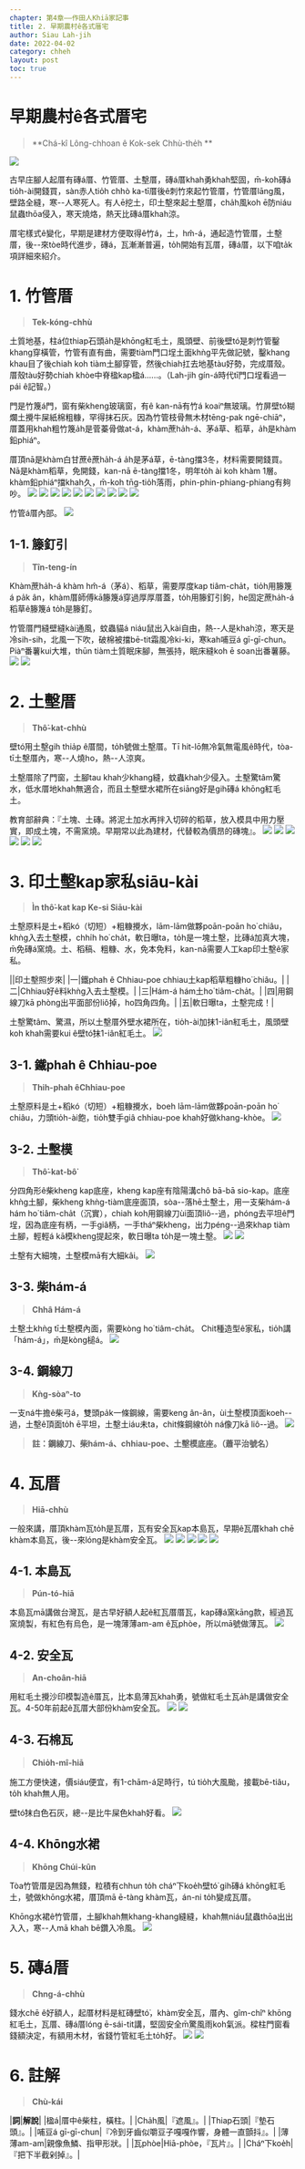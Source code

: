 ```yaml
---
chapter: 第4章——作田人Khiā家記事
title: 2. 早期農村ê各式厝宅
author: Siau Lah-jih
date: 2022-04-02
category: chheh
layout: post
toc: true
---
```


# 早期農村ê各式厝宅
> **Chá-kî Lông-chhoan ê Kok-sek Chhù-the̍h **

![](../too5/15/15-3-38正身護龍.jpg)

古早庄腳人起厝有磚á厝、竹管厝、土墼厝，磚á厝khah勇khah堅固，m̄-koh磚á tio̍h-ài開錢買，sàn赤人tio̍h chhò ka-tī厝後ê刺竹來起竹管厝，竹管厝lāng風，壁路全縫，寒--人寒死人。有人ē挖土，印土墼來起土墼厝，cha̍h風koh ē防niáu鼠蟲thōa侵入，寒天燒烙，熱天比磚á厝khah涼。

厝宅樣式ê變化，早期是建材方便取得ê竹á，土，hm̂-á，通起造竹管厝，土墼厝，後--來tòe時代進步，磚á，瓦漸漸普遍，to̍h開始有瓦厝，磚á厝，以下咱ta̍k項詳細來紹介。


# 1. 竹管厝
> **Tek-kóng-chhù**

土質地基，柱á位thiap石頭a̍h是khōng紅毛土，風頭壁、前後壁tó͘是刺竹管鑿khang穿橫管，竹管有直有曲，需要tiàm門口埕土面khǹg平先做記號，鑿khang khau目了後chiah koh tiàm土腳穿管，然後chiah扛去地基tàu好勢，完成厝殼。厝殼tàu好勢chiah khòe中脊楹kap楹á‥‥‥。（Lah-jih gín-á時代tī門口埕看過一pái ê記智。）

門是竹篾á門，窗有柴kheng玻璃窗，有ê kan-nā有竹á koaiⁿ無玻璃。竹屏壁tó͘糊爛土攪牛屎紙棉粗糠，罕得抹石灰。因為竹管枝骨無木材tēng-pak ngē-chiāⁿ，厝蓋用khah粗竹篾a̍h是菅蓁骨做at-á，khàm蔗ha̍h-á、茅á草、稻草，a̍h是khàm鉛phiáⁿ。

厝頂nā是khàm白甘蔗ê蔗ha̍h-á a̍h是茅á草，ē-tàng擋3冬，材料需要開錢買。Nā是khàm稻草，免開錢，kan-nā ē-tàng擋1冬，明年to̍h ài koh khàm 1層。khàm鉛phiáⁿ擋khah久，m̄-koh tn̄g-tio̍h落雨，phin-phin-phiang-phiang有夠吵。
![](../too5/15/15-3-1竹管厝.jpg)
![](../too5/15/15-3-1a竹管厝.jpg)
![](../too5/15/15-3-1b竹管厝.jpg)
![](../too5/15/15-3-37石碖蔡滄龍.jpg)
![](../too5/15/15-3-36竹管厝蔡滄龍.jpg)
![](../too5/15/15-3-40竹管厝蔡滄龍.jpg)
![](../too5/15/15-3-2.jpg)
![](../too5/15/15-3-2a竹管厝篦仔壁.jpg)
![](../too5/15/15-3-3草厝.jpg)
![](../too5/15/15-3-4草厝.jpg)

竹管á厝內部。
![](../too5/15/15-3-5竹管厝.jpg)

## 1-1. 籐釘引
> **Tîn-teng-ín**

Khàm蔗ha̍h-á khàm hm̂-á（茅á）、稻草，需要厚度kap tiâm-cha̍t，tio̍h用籐篾á pa̍k ân，khàm厝師傅kā籐篾á穿過厚厚厝蓋，to̍h用籐釘引鉤，he固定蔗ha̍h-á稻草ê籐篾á to̍h是籐釘。

竹管厝門縫壁縫kài通風，蚊蟲貓á niáu鼠出入kài自由，熱--人是khah涼，寒天是冷sih-sih，北風一下吹，破棉被擋bē-tit霜風冷ki-ki，寒kah哺豆á gī-gī-chun。
Piàⁿ番薯kui大堆，thūn tiàm土質眠床腳，無張持，眠床縫koh ē soan出番薯藤。
![](../too5/15/15-3-6籐釘引.jpg)
![](../too5/15/15-3-6a籐條引忠義.jpg)

# 2. 土墼厝
> **Thô͘-kat-chhù**

壁tó͘用土墼gih thia̍p ê厝間，to̍h號做土墼厝。Tī hit-lō無冷氣無電風ê時代，tòa-tī土墼厝內，寒--人燒ho，熱--人涼爽。

土墼厝除了門窗，土腳tau khah少khang縫，蚊蟲khah少侵入。土墼驚tâm驚水，低水厝地khah無適合，而且土墼壁水裙所在siāng好是gih磚á khōng紅毛土。

教育部辭典：『土塊、土磚。將泥土加水再拌入切碎的稻草，放入模具中用力壓實，即成土塊，不需窯燒。早期常以此為建材，代替較為價昂的磚塊』。
![](../too5/15/15-3-7a塗墼厝黃正舜.jpg)
![](../too5/15/15-3-8塗墼厝.jpg)
![](../too5/15/15-3-9塗墼厝.jpg)
![](../too5/15/15-3-10塗墼厝.jpg)
![](../too5/15/15-3-10a塗墼厝.jpg)
![](../too5/15/15-3-10b塗墼厝.jpg)

# 3. 印土墼kap家私siāu-kài 
> **Ìn thô͘-kat kap Ke-si Siāu-kài**

土墼原料是土+稻kó（切短）+粗糠攪水，lām-lām做夥poān-poān ho͘ chiâu，khǹg入去土墼模，chhi̍h ho͘ cha̍t，軟日曝ta，to̍h是一塊土墼，比磚á加真大塊，m̄免磚á窯燒。土、稻稿、粗糠、水，免本免料，kan-nā需要人工kap印土墼ê家私。

||印土墼照步來|
|一|鐵phah ê Chhiau-poe chhiau土kap稻草粗糠ho͘ ͘chiâu。|
|二|Chhiau好ê料khǹg入去土墼模。|
|三|Hám-á hám土ho͘ tiâm-cha̍t。|
|四|用鋼線刀kā phòng出平面部份liô掉，ho͘四角四角。|
|五|軟日曝ta，土墼完成！|

土墼驚tâm、驚濕，所以土墼厝外壁水裙所在，tio̍h-ài加抹1-iân紅毛土，風頭壁koh khah需要kui ê壁tó͘抹1-iân紅毛土。
![](../too5/15/15-3-7塗墼壁.jpg)


## 3-1. 鐵phah ê Chhiau-poe
> **Thih-phah êChhiau-poe**

土墼原料是土+稻kó（切短）+粗糠攪水，boeh lām-lām做夥poān-poān ho͘ chiâu，力頭tio̍h-ài飽，tio̍h雙手giâ chhiau-poe khah好做khang-khòe。
![](../too5/15/15-3-16.jpg)

## 3-2. 土墼模
> **Thô͘-kat-bô͘**

分四角形ê柴kheng kap底座，kheng kap座有陰陽溝chô bā-bā sio-kap。底座khǹg土腳，柴kheng khǹg-tiàm底座面頂，sòa--落hē土墼土，用一支柴hám-á hám ho͘ tiâm-cha̍t（沉實），chiah koh用鋼線刀ùi面頂liô--過，phóng去平坦ê門埕，因為底座有柄，一手giâ柄，一手tháⁿ柴kheng，出力péng--過來khap tiàm土腳，輕輕á kā模kheng提起來，軟日曝ta to̍h是一塊土墼。
![](../too5/15/15-3-16a塗墼.jpg)
![](../too5/15/15-3-17塗墼模.jpg)

土墼有大細塊，土墼模mā有大細kâi。
![](../too5/15/15-3-18塗墼模.jpg)

## 3-3. 柴hám-á
> **Chhâ Hám-á**

土墼土khǹg tī土墼模內面，需要kòng ho͘ tiâm-cha̍t。
Chit種造型ê家私，tio̍h講「hám-á」，m̄是kòng槌á。
![](../too5/15/15-3-15.jpg)

## 3-4. 鋼線刀
> **Kǹg-sòaⁿ-to**

一支ná牛擔ê柴弓á，雙頭pa̍k一條鋼線，需要keng ân-ân，ùi土墼模頂面koeh--過，土墼ê頂面to̍h ē平坦，土墼土iáu未ta，chit條鋼線to̍h ná像刀kā liô--過。
![](../too5/15/15-3-16.jpg)

> **註：鋼線刀、柴hám-á、chhiau-poe、土墼模底座。（蕭平治號名）**


# 4. 瓦厝
> **Hiā-chhù**

一般來講，厝頂khàm瓦to̍h是瓦厝，瓦有安全瓦kap本島瓦，早期ê瓦厝khah chē khàm本島瓦，後--來lóng是khàm安全瓦。
![](../too5/15/15-3-20瓦厝.jpg)
![](../too5/15/15-3-20a.jpg)
![](../too5/15/15-3-21磚仔瓦厝.jpg)
![](../too5/15/15-3-39瓦厝蔡滄龍.jpg)
![](../too5/15/15-3-40竹管厝蔡滄龍.jpg)

## 4-1. 本島瓦
> **Pún-tó-hiā**

本島瓦mā講做台灣瓦，是古早好額人起ê紅瓦厝厝瓦，kap磚á窯kāng款，經過瓦窯燒製，有紅色有烏色，是一塊薄薄am-am ê瓦phòe，所以mā號做薄瓦。
![](../too5/15/15-3-24本島瓦許國寬.jpg)

## 4-2. 安全瓦
> **An-choân-hiā**

用紅毛土攪沙印模製造ê厝瓦，比本島薄瓦khah勇，號做紅毛土瓦a̍h是講做安全瓦。4-50年前起ê瓦厝大部份khàm安全瓦。
![](../too5/15/15-3-26安全瓦.jpg)
![](../too5/15/15-3-27安全瓦.jpg)

## 4-3. 石棉瓦
> **Chio̍h-mî-hiā**

施工方便快速，價siáu便宜，有1-chām-á足時行，tú tio̍h大風颱，接載bē-tiâu，to̍h khah無人用。

壁tó͘抹白色石灰，總--是比牛屎色khah好看。
![](../too5/15/15-3-28.jpg)

## 4-4. Khōng水裙
> **Khōng Chúi-kûn**

Tòa竹管厝是因為無錢，粒積有chhun to̍h cháⁿ下koe̍h壁tó͘ gih磚á khōng紅毛土，號做khōng水裙，厝頂mā ē-tàng khàm瓦，án-ni to̍h變成瓦厝。

Khōng水裙ê竹管厝，土腳khah無khang-khang縫縫，khah無niáu鼠蟲thōa出出入入，寒--人mā khah bē鑽入冷風。
![](../too5/15/15-3-29竹管厝.jpg)

# 5. 磚á厝
> **Chng-á-chhù**

錢水chē ê好額人，起厝材料是紅磚壁tó͘，khàm安全瓦，厝內、gîm-chîⁿ khōng紅毛土，瓦厝、磚á厝lóng ē-sái-tit講，堅固安全m̄驚風雨koh氣派。樑柱門窗看錢額決定，有額用木材，省錢竹管紅毛土to̍h好。
![](../too5/15/15-3-30磚仔瓦厝.jpg)
![](../too5/15/15-3-31磚仔厝.jpg)

# 6. 註解
> **Chù-kái**

|**詞**|**解說**|
|楹á|厝中ê柴柱，橫柱。|
|Cha̍h風|『遮風』。|
|Thiap石頭|『墊石頭』。|
|哺豆á gī-gī-chun|『冷到牙齒似嚼豆子嘎嘎作響，身體一直顫抖』。|
|薄薄am-am|親像魚鱗、指甲形狀。|
|瓦phòe|Hiā-phòe，『瓦片』。|
|Cháⁿ下koe̍h|『把下半截剁掉』。|
